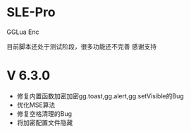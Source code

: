 # SLE-Pro
GGLua Enc

目前脚本还处于测试阶段，很多功能还不完善
感谢支持

# V 6.3.0
  - 修复内置函数加密加密gg.toast,gg.alert,gg.setVisible的Bug
  - 优化MSE算法
  - 修复空格清理的Bug
  - 将加密配置文件隐藏
